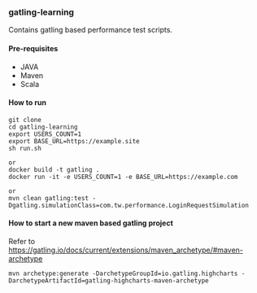### gatling-learning
Contains gatling based performance test scripts.

#### Pre-requisites
* JAVA
* Maven
* Scala

#### How to run
```
git clone 
cd gatling-learning
export USERS_COUNT=1
export BASE_URL=https://example.site
sh run.sh

or
docker build -t gatling .
docker run -it -e USERS_COUNT=1 -e BASE_URL=https://example.com

or
mvn clean gatling:test -Dgatling.simulationClass=com.tw.performance.LoginRequestSimulation
```

#### How to start a new maven based gatling project
Refer to https://gatling.io/docs/current/extensions/maven_archetype/#maven-archetype

```
mvn archetype:generate -DarchetypeGroupId=io.gatling.highcharts -DarchetypeArtifactId=gatling-highcharts-maven-archetype
```
